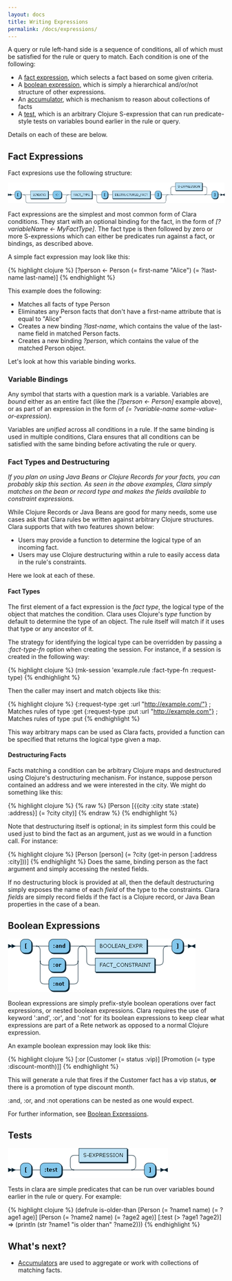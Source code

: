 ```yaml
---
layout: docs
title: Writing Expressions
permalink: /docs/expressions/
---
```


A query or rule left-hand side is a sequence of conditions, all of which must be satisfied for the rule or query to match. Each condition is one of the following:

* A [fact expression](#fact-expressions), which selects a fact based on some given criteria.
* A [boolean expression](#boolean-expressions), which is simply a hierarchical and/or/not structure of other expressions.
* An [accumulator](/docs/accumulators/), which is mechanism to reason about collections of facts
* A [test](#tests), which is an arbitrary Clojure S-expression that can run predicate-style tests on variables bound earlier in the rule or query.

Details on each of these are below.

## Fact Expressions
Fact expresions use the following structure:

![fact expression](/img/diagram/FACT_CONSTRAINT.png)

Fact expressions are the simplest and most common form of Clara conditions. They start with an optional binding for the fact, in the form of _[?variableName <- MyFactType]_. The fact type is then followed by zero or more S-expressions which can either be predicates run against a fact, or bindings, as described above.

A simple fact expression may look like this:

{% highlight clojure %}
[?person <- Person (= first-name "Alice") (= ?last-name last-name)]
{% endhighlight %}

This example does the following:

* Matches all facts of type Person
* Eliminates any Person facts that don't have a first-name attribute that is equal to "Alice"
* Creates a new binding _?last-name_, which contains the value of the last-name field in matched Person facts.
* Creates a new binding _?person_, which contains the value of the matched Person object.

Let's look at how this variable binding works.

### Variable Bindings
Any symbol that starts with a question mark is a variable. Variables are _bound_ either as an entire fact (like the _[?person <- Person]_ example above), or as part of an expression in the form of _(= ?variable-name some-value-or-expression)_.

Variables are _unified_ across all conditions in a rule. If the same binding is used in multiple conditions, Clara ensures that all conditions can be satisfied with the same binding before activating the rule or query.

### Fact Types and Destructuring
_If you plan on using Java Beans or Clojure Records for your facts, you can probably skip this section. As seen in the above examples, Clara simply matches on the bean or record type and makes the fields available to constraint expressions._

While Clojure Records or Java Beans are good for many needs, some use cases ask that Clara rules be written against arbitrary Clojure structures. Clara supports that with two features shown below:

* Users may provide a function to determine the logical type of an incoming fact.
* Users may use Clojure destructuring within a rule to easily access data in the rule's constraints.

Here we look at each of these.

#### Fact Types
The first element of a fact expression is the _fact type_, the logical type of the object that matches the condition. Clara uses Clojure's _type_ function by default to determine the type of an object. The rule itself will match if it uses that type or any ancestor of it.

The strategy for identifying the logical type can be overridden by passing a _:fact-type-fn_ option when creating the session. For instance, if a session is created in the following way:

{% highlight clojure %}
(mk-session 'example.rule :fact-type-fn :request-type)
{% endhighlight %}

Then the caller may insert and match objects like this:

{% highlight clojure %}
{:request-type :get :url "http://example.com/"} ; Matches rules of type :get
{:request-type :put :url "http://example.com"} ; Matches rules of type :put
{% endhighlight %}

This way arbitrary maps can be used as Clara facts, provided a function can be specified that returns the logical type given a map.

#### Destructuring Facts
Facts matching a condition can be arbitrary Clojure maps and destructured using Clojure's destructuring mechanism. For instance, suppose person contained an address and we were interested in the city. We might do something like this:

{% highlight clojure %}
{% raw %}
[Person [{{city :city state :state} :address}] (= ?city city)]
{% endraw %}
{% endhighlight %}

Note that destructuring itself is optional; in its simplest form this could be used just to bind the fact as an argument, just as we would in a function call. For instance:

{% highlight clojure %}
[Person [person] (= ?city (get-in person [:address :city]))]
{% endhighlight %}
Does the same, binding person as the fact argument and simply accessing the nested fields.

If no destructuring block is provided at all, then the default destructuring simply exposes the name of each _field_ of the type to the constraints. Clara _fields_ are simply record fields if the fact is a Clojure record, or Java Bean properties in the case of a bean.

## Boolean Expressions
![boolean expression](/img/diagram/BOOLEAN_EXPR.png)

Boolean expressions are simply prefix-style boolean operations over fact expressions, or nested boolean expressions. Clara requires the use of keyword ':and', :or', and ':not' for its boolean expressions to keep clear what expressions are part of a Rete network as opposed to a normal Clojure expression.

An example boolean expression may look like this:

{% highlight clojure %}
[:or [Customer (= status :vip)]
     [Promotion (= type :discount-month)]]
{% endhighlight %}

This will generate a rule that fires if the Customer fact has a vip status, **or** there is a promotion of type discount month.

:and, :or, and :not operations can be nested as one would expect.

For further information, see [Boolean Expressions](/docs/booleans).

## Tests
![test expression](/img/diagram/TEST_EXPR.png)

Tests in clara are simple predicates that can be run over variables bound earlier in the rule or query. For example:

{% highlight clojure %}
(defrule is-older-than
   [Person (= ?name1 name) (= ?age1 age)]
   [Person (= ?name2 name) (= ?age2 age)]
   [:test (> ?age1 ?age2)]
   =>
   (println (str ?name1 "is older than" ?name2)))
{% endhighlight %}

## What's next?
* [Accumulators](/docs/accumulators/) are used to aggregate or work with collections of matching facts.
